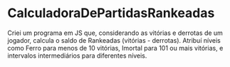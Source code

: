 # CalculadoraDePartidasRankeadas
Criei um programa em JS que, considerando as vitórias e derrotas de um jogador, calcula o saldo de Rankeadas (vitórias - derrotas). Atribuí níveis como Ferro para menos de 10 vitórias, Imortal para 101 ou mais vitórias, e intervalos intermediários para diferentes níveis.
